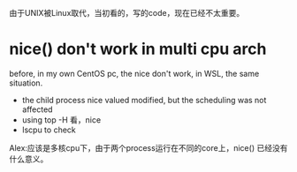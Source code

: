 
由于UNIX被Linux取代，当初看的，写的code，现在已经不太重要。

# nice()  don't work in multi cpu arch

before, in my own CentOS pc, the nice don't work, in WSL, the same situation.
* the child process nice valued modified, but the scheduling was not affected
* using top -H 看，nice 
* lscpu to check
   
 Alex:应该是多核cpu下，由于两个process运行在不同的core上，nice() 已经没有什么意义。




